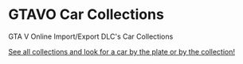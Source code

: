 # GTAVO Car Collections

GTA V Online Import/Export DLC's Car Collections

[See all collections and look for a car by the plate or by the collection!](https://idnlsm.github.io/GTAVO-Car-Collections/)
